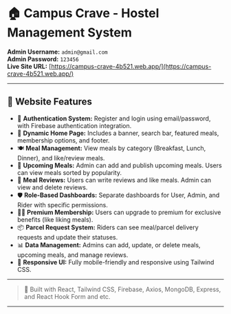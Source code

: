 # 🏠 Campus Crave - Hostel Management System

**Admin Username:** `admin@gmail.com`  
**Admin Password:** `123456`  
**Live Site URL:** [https://campus-crave-4b521.web.app/](https://campus-crave-4b521.web.app/) 

---

## 🌟 Website Features

- 🔐 **Authentication System:** Register and login using email/password, with Firebase authentication integration.
- 🏡 **Dynamic Home Page:** Includes a banner, search bar, featured meals, membership options, and footer.
- 🍽️ **Meal Management:** View meals by category (Breakfast, Lunch, Dinner), and like/review meals.
- 📆 **Upcoming Meals:** Admin can add and publish upcoming meals. Users can view meals sorted by popularity.
- 💬 **Meal Reviews:** Users can write reviews and like meals. Admin can view and delete reviews.
- 🛡️ **Role-Based Dashboards:** Separate dashboards for User, Admin, and Rider with specific permissions.
- 🧑‍💼 **Premium Membership:** Users can upgrade to premium for exclusive benefits (like liking meals).
- 📦 **Parcel Request System:** Riders can see meal/parcel delivery requests and update their statuses.
- 📊 **Data Management:** Admins can add, update, or delete meals, upcoming meals, and manage reviews.
- 📱 **Responsive UI:** Fully mobile-friendly and responsive using Tailwind CSS.

---

> 🚀 Built with React, Tailwind CSS, Firebase, Axios, MongoDB, Express, and React Hook Form and etc.

---

